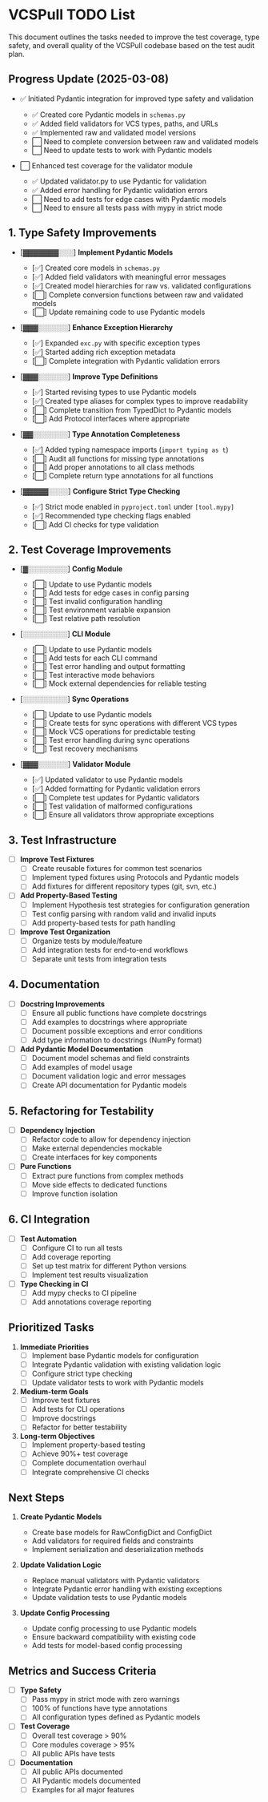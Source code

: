 # VCSPull TODO List

This document outlines the tasks needed to improve the test coverage, type safety, and overall quality of the VCSPull codebase based on the test audit plan.

## Progress Update (2025-03-08)

- ✅ Initiated Pydantic integration for improved type safety and validation
  - ✅ Created core Pydantic models in `schemas.py`
  - ✅ Added field validators for VCS types, paths, and URLs
  - ✅ Implemented raw and validated model versions
  - ⬜ Need to complete conversion between raw and validated models
  - ⬜ Need to update tests to work with Pydantic models

- ⬜ Enhanced test coverage for the validator module
  - ✅ Updated validator.py to use Pydantic for validation
  - ✅ Added error handling for Pydantic validation errors
  - ⬜ Need to add tests for edge cases with Pydantic models
  - ⬜ Need to ensure all tests pass with mypy in strict mode

## 1. Type Safety Improvements

- [▓▓▓▓▓▓▓░░░] **Implement Pydantic Models**
  - [✅] Created core models in `schemas.py`
  - [✅] Added field validators with meaningful error messages
  - [✅] Created model hierarchies for raw vs. validated configurations
  - [⬜] Complete conversion functions between raw and validated models
  - [⬜] Update remaining code to use Pydantic models

- [▓▓▓░░░░░░] **Enhance Exception Hierarchy**
  - [✅] Expanded `exc.py` with specific exception types
  - [✅] Started adding rich exception metadata
  - [⬜] Complete integration with Pydantic validation errors

- [▓▓▓░░░░░░] **Improve Type Definitions**
  - [✅] Started revising types to use Pydantic models
  - [✅] Created type aliases for complex types to improve readability
  - [⬜] Complete transition from TypedDict to Pydantic models
  - [⬜] Add Protocol interfaces where appropriate

- [▓▓░░░░░░░] **Type Annotation Completeness**
  - [✅] Added typing namespace imports (`import typing as t`) 
  - [⬜] Audit all functions for missing type annotations
  - [⬜] Add proper annotations to all class methods
  - [⬜] Complete return type annotations for all functions

- [▓▓▓▓▓░░░░] **Configure Strict Type Checking**
  - [✅] Strict mode enabled in `pyproject.toml` under `[tool.mypy]`
  - [✅] Recommended type checking flags enabled
  - [⬜] Add CI checks for type validation

## 2. Test Coverage Improvements

- [▓░░░░░░░░] **Config Module**
  - [⬜] Update to use Pydantic models
  - [⬜] Add tests for edge cases in config parsing
  - [⬜] Test invalid configuration handling
  - [⬜] Test environment variable expansion
  - [⬜] Test relative path resolution

- [░░░░░░░░░] **CLI Module**
  - [⬜] Update to use Pydantic models
  - [⬜] Add tests for each CLI command
  - [⬜] Test error handling and output formatting
  - [⬜] Test interactive mode behaviors
  - [⬜] Mock external dependencies for reliable testing

- [░░░░░░░░░] **Sync Operations**
  - [⬜] Update to use Pydantic models
  - [⬜] Create tests for sync operations with different VCS types
  - [⬜] Mock VCS operations for predictable testing
  - [⬜] Test error handling during sync operations
  - [⬜] Test recovery mechanisms

- [▓▓▓░░░░░░] **Validator Module**
  - [✅] Updated validator to use Pydantic models
  - [✅] Added formatting for Pydantic validation errors
  - [⬜] Complete test updates for Pydantic validators
  - [⬜] Test validation of malformed configurations
  - [⬜] Ensure all validators throw appropriate exceptions

## 3. Test Infrastructure

- [ ] **Improve Test Fixtures**
  - [ ] Create reusable fixtures for common test scenarios
  - [ ] Implement typed fixtures using Protocols and Pydantic models
  - [ ] Add fixtures for different repository types (git, svn, etc.)

- [ ] **Add Property-Based Testing**
  - [ ] Implement Hypothesis test strategies for configuration generation
  - [ ] Test config parsing with random valid and invalid inputs
  - [ ] Add property-based tests for path handling

- [ ] **Improve Test Organization**
  - [ ] Organize tests by module/feature
  - [ ] Add integration tests for end-to-end workflows
  - [ ] Separate unit tests from integration tests

## 4. Documentation

- [ ] **Docstring Improvements**
  - [ ] Ensure all public functions have complete docstrings
  - [ ] Add examples to docstrings where appropriate
  - [ ] Document possible exceptions and error conditions
  - [ ] Add type information to docstrings (NumPy format)

- [ ] **Add Pydantic Model Documentation**
  - [ ] Document model schemas and field constraints
  - [ ] Add examples of model usage
  - [ ] Document validation logic and error messages
  - [ ] Create API documentation for Pydantic models

## 5. Refactoring for Testability

- [ ] **Dependency Injection**
  - [ ] Refactor code to allow for dependency injection
  - [ ] Make external dependencies mockable
  - [ ] Create interfaces for key components

- [ ] **Pure Functions**
  - [ ] Extract pure functions from complex methods
  - [ ] Move side effects to dedicated functions
  - [ ] Improve function isolation

## 6. CI Integration

- [ ] **Test Automation**
  - [ ] Configure CI to run all tests
  - [ ] Add coverage reporting
  - [ ] Set up test matrix for different Python versions
  - [ ] Implement test results visualization

- [ ] **Type Checking in CI**
  - [ ] Add mypy checks to CI pipeline
  - [ ] Add annotations coverage reporting

## Prioritized Tasks

1. **Immediate Priorities**
   - [ ] Implement base Pydantic models for configuration
   - [ ] Integrate Pydantic validation with existing validation logic
   - [ ] Configure strict type checking
   - [ ] Update validator tests to work with Pydantic models

2. **Medium-term Goals**
   - [ ] Improve test fixtures
   - [ ] Add tests for CLI operations
   - [ ] Improve docstrings
   - [ ] Refactor for better testability

3. **Long-term Objectives**
   - [ ] Implement property-based testing
   - [ ] Achieve 90%+ test coverage
   - [ ] Complete documentation overhaul
   - [ ] Integrate comprehensive CI checks

## Next Steps

1. **Create Pydantic Models**
   - Create base models for RawConfigDict and ConfigDict
   - Add validators for required fields and constraints
   - Implement serialization and deserialization methods

2. **Update Validation Logic**
   - Replace manual validators with Pydantic validators
   - Integrate Pydantic error handling with existing exceptions
   - Update validation tests to use Pydantic models

3. **Update Config Processing**
   - Update config processing to use Pydantic models
   - Ensure backward compatibility with existing code
   - Add tests for model-based config processing

## Metrics and Success Criteria

- [ ] **Type Safety**
  - [ ] Pass mypy in strict mode with zero warnings
  - [ ] 100% of functions have type annotations
  - [ ] All configuration types defined as Pydantic models

- [ ] **Test Coverage**
  - [ ] Overall test coverage > 90%
  - [ ] Core modules coverage > 95%
  - [ ] All public APIs have tests

- [ ] **Documentation**
  - [ ] All public APIs documented
  - [ ] All Pydantic models documented
  - [ ] Examples for all major features
